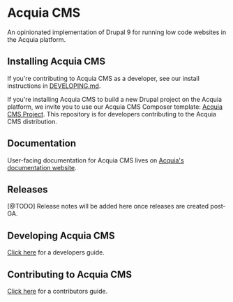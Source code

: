 # Acquia CMS

An opinionated implementation of Drupal 9 for running low code websites in the Acquia platform.

## Installing Acquia CMS

If you're contributing to Acquia CMS as a developer, see our install instructions in [DEVELOPING.md](/DEVELOPING.md).

If you're installing Acquia CMS to build a new Drupal project on the Acquia platform,
we invite you to use our Acquia CMS Composer template:
[Acquia CMS Project](https://github.com/acquia/acquia-cms-project). This repository
is for developers contributing to the Acquia CMS distribution.

## Documentation

User-facing documentation for Acquia CMS lives on
[Acquia's documentation website](https://docs.acquia.com).

## Releases

[@TODO] Release notes will be added here once releases are created post-GA.

## Developing Acquia CMS

[Click here](https://github.com/acquia/acquia_cms/DEVELOPING.md) for a developers guide.

## Contributing to Acquia CMS

[Click here](https://github.com/acquia/acquia_cms/CONTRIBUTING.md) for a contributors guide.
